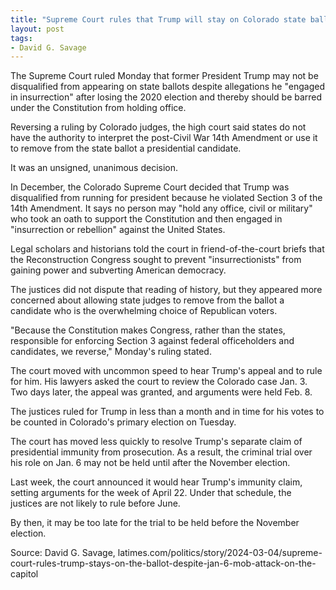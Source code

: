 ```yaml
---
title: "Supreme Court rules that Trump will stay on Colorado state ballot despite Jan. 6 attack"
layout: post
tags:
- David G. Savage
---
```


The Supreme Court ruled Monday that former President Trump may not be disqualified from appearing on state ballots despite allegations he "engaged in insurrection" after losing the 2020 election and thereby should be barred under the Constitution from holding office.

Reversing a ruling by Colorado judges, the high court said states do not have the authority to interpret the post-Civil War 14th Amendment or use it to remove from the state ballot a presidential candidate.

It was an unsigned, unanimous decision.

In December, the Colorado Supreme Court decided that Trump was disqualified from running for president because he violated Section 3 of the 14th Amendment. It says no person may "hold any office, civil or military" who took an oath to support the Constitution and then engaged in "insurrection or rebellion" against the United States.

Legal scholars and historians told the court in friend-of-the-court briefs that the Reconstruction Congress sought to prevent "insurrectionists" from gaining power and subverting American democracy.

The justices did not dispute that reading of history, but they appeared more concerned about allowing state judges to remove from the ballot a candidate who is the overwhelming choice of Republican voters.

"Because the Constitution makes Congress, rather than the states, responsible for enforcing Section 3 against federal officeholders and candidates, we reverse," Monday's ruling stated.

The court moved with uncommon speed to hear Trump's appeal and to rule for him. His lawyers asked the court to review the Colorado case Jan. 3. Two days later, the appeal was granted, and arguments were held Feb. 8.

The justices ruled for Trump in less than a month and in time for his votes to be counted in Colorado's primary election on Tuesday.

The court has moved less quickly to resolve Trump's separate claim of presidential immunity from prosecution. As a result, the criminal trial over his role on Jan. 6 may not be held until after the November election.

Last week, the court announced it would hear Trump's immunity claim, setting arguments for the week of April 22. Under that schedule, the justices are not likely to rule before June.

By then, it may be too late for the trial to be held before the November election.

Source: David G. Savage, latimes.com/politics/story/2024-03-04/supreme-court-rules-trump-stays-on-the-ballot-despite-jan-6-mob-attack-on-the-capitol
